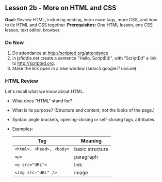 Lesson 2b - More on HTML and CSS
--------------------------------

**Goal:** Review HTML, including nesting, learn more tags, more CSS, and how to tie HTML and CSS together.
**Prerequisites:** One HTML lesson, one CSS lesson, text editor, browser.

### Do Now
1. Do attendance at http://scripted.org/attendance
2. In jsfiddle.net create a sentence "Hello, ScriptEd!", with "ScriptEd" a link to http://scripted.org.
3. Make the link open in a new window (search google if unsure).


### HTML Review

Let's recall what we know about HTML.
* What does "HTML" stand for?
* What is its purpose? (Structure and content, not the looks of the page.)
* Syntax: angle brackets, opening-closing or self-closing tags, attributes.
* Examples:

   Tag | Meaning
   -------------------------|----------------
   `<html>, <head>, <body>` | basic structure
    `<p>` | paragraph
    `<a src="URL">` | link
    `<img src="URL" />` | image

